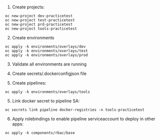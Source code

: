 1. Create projects:
```
oc new-project dev-practicetest
oc new-project test-practicetest
oc new-project prd-practicetest
oc new-project tools-practicetest
```

2. Create environments
```
oc apply -k environments/overlays/dev
oc apply -k environments/overlays/test
oc apply -k environments/overlays/prod
```

3. Validate all environments are running

4. Create secrets/.dockerconfigjson file

4. Create pipelines:
```
oc apply -k environments/overlays/tools
```

5. Link docker secret to pipeline SA:
```
oc secrets link pipeline docker-registries -n tools-practicetest
```

6. Apply rolebindings to enable pipeline serviceaccount to deploy in other apps:
```
oc apply -k components/rbac/base
```